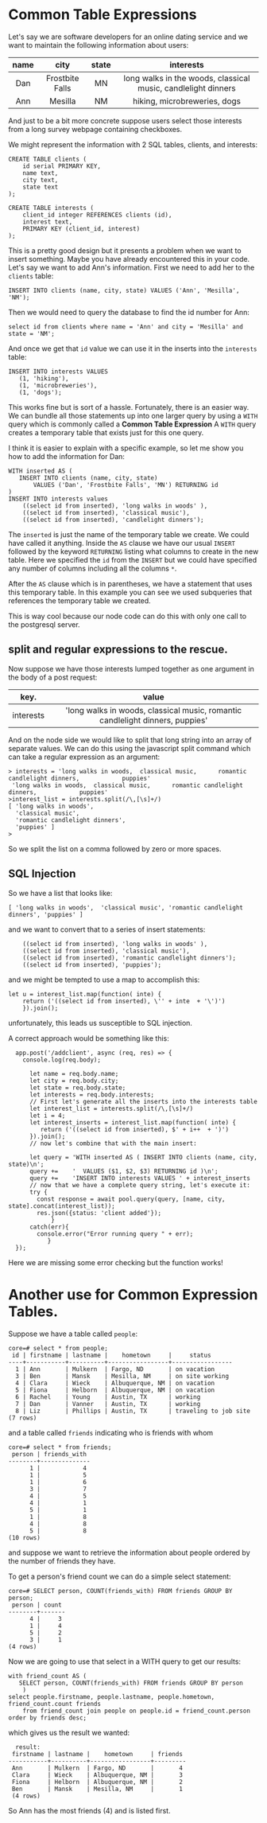 # Common Table Expressions

Let's say we are software developers for an online dating service and we want to maintain the following information about users:


name | city | state | interests
:---: |  :---: |  :---: |  :---: 
Dan | Frostbite Falls | MN | long walks in the woods, classical music,  candlelight dinners
Ann | Mesilla | NM | hiking, microbreweries, dogs

And just to be a bit more concrete suppose users select those interests from a long survey webpage containing checkboxes.

We might represent the information with 2 SQL tables, clients, and interests:

	
	CREATE TABLE clients (
   	    id serial PRIMARY KEY,
   	    name text,
        city text,
        state text
    );

    CREATE TABLE interests (
        client_id integer REFERENCES clients (id),
        interest text,
        PRIMARY KEY (client_id, interest)
    );
    
This is a pretty good design but it presents a problem when we want to insert something. Maybe you have already encountered this in your code. Let's say we want to add Ann's information. First we need to add her to the `clients` table:

	INSERT INTO clients (name, city, state) VALUES ('Ann', 'Mesilla', 'NM');
	
Then we would need to query the database to find the id number for Ann:

	select id from clients where name = 'Ann' and city = 'Mesilla' and state = 'NM';
	
And once we get that `id` value we can use it in the inserts into the `interests` table:

	INSERT INTO interests VALUES 
	   (1, 'hiking'), 
	   (1, 'microbreweries'), 
	   (1, 'dogs');
	   
This works fine but is sort of a hassle. Fortunately, there is an easier way. We can bundle all those statements up into one larger query by using a `WITH` query which is commonly called a **Common Table Expression** A `WITH` query creates a temporary table that exists just for this one query.

I think it is easier to explain with a specific example, so let me show you how to add the information for Dan:


	WITH inserted AS (     
 	   INSERT INTO clients (name, city, state)
 	       VALUES ('Dan', 'Frostbite Falls', 'MN') RETURNING id
    ) 
    INSERT INTO interests values 
     	((select id from inserted), 'long walks in woods' ), 
       	((select id from inserted), 'classical music'),
       	((select id from inserted), 'candlelight dinners');


The `inserted` is just the name of the temporary table we create. We could have called it anything. Inside the `AS` clause we have our usual `INSERT` followed by the keyword `RETURNING` listing what columns to create in the new table. Here we specified the `id` from the `INSERT` but we could have specified any number of columns including all the columns `*`.

After the `AS` clause which is in parentheses, we have a statement that uses this temporary table. In this example you can see we used subqueries that references the temporary table we created.

This is way cool because our node code can do this with only one call to the postgresql server.

## split and regular expressions to the rescue.

Now suppose we have those interests lumped together as one argument in the body of a post request:

key. | value
:---: | :---: 
interests | 'long walks in woods,  classical music,      romantic candlelight dinners,            puppies'


And on the node side we would like to split that long string into an array of separate values. We can do this using the javascript split command which can take a regular expression as an argument:

	> interests = 'long walks in woods,  classical music,      romantic candlelight dinners,            puppies'
     'long walks in woods,  classical music,      romantic candlelight dinners,            puppies'
    >interest_list = interests.split(/\,[\s]+/)
    [ 'long walks in woods',
      'classical music',
      'romantic candlelight dinners',
      'puppies' ]
    > 


So we split the list on a comma followed by zero or more spaces.

## SQL Injection

So we have a list that looks like:

	[ 'long walks in woods',  'classical music', 'romantic candlelight dinners', 'puppies' ]
	
and we want to convert that to a series of insert statements:

    	((select id from inserted), 'long walks in woods' ), 
       	((select id from inserted), 'classical music'),
       	((select id from inserted), 'romantic candlelight dinners');
       	((select id from inserted), 'puppies');
and we might be tempted to use a map to accomplish this:


	let u = interest_list.map(function( inte) {
    	return ('((select id from inserted), \'' + inte  + '\')')
	    }).join();
	
unfortunately, this leads us susceptible to SQL injection. 

A correct approach would be something like this:



	  app.post('/addclient', async (req, res) => {
	    console.log(req.body);
	      
	      let name = req.body.name;
	      let city = req.body.city;
	      let state = req.body.state;
	      let interests = req.body.interests;
		  // First let's generate all the inserts into the interests table
		  let interest_list = interests.split(/\,[\s]+/)
		  let i = 4;
		  let interest_inserts = interest_list.map(function( inte) {
		     return ('((select id from inserted), $' + i++  + ')')
		  }).join();
	      // now let's combine that with the main insert:

		  let query = 'WITH inserted AS ( INSERT INTO clients (name, city, state)\n';
		  query +=    '  VALUES ($1, $2, $3) RETURNING id )\n';
	      query +=    'INSERT INTO interests VALUES ' + interest_inserts
	      // now that we have a complete query string, let's execute it:
	      try {
	        const response = await pool.query(query, [name, city, state].concat(interest_list));
	        res.json({status: 'client added'});
	            }
	      catch(err){
	        console.error("Error running query " + err);
	           }
	  });

	
Here we are missing some error checking but the function works!


# Another use for Common Expression Tables.
Suppose we have a table called `people`:

	core=# select * from people;
	 id | firstname | lastname |    hometown     |     status      
	----+-----------+----------+-----------------+-----------------
	  1 | Ann       | Mulkern  | Fargo, ND       | on vacation
	  3 | Ben       | Mansk    | Mesilla, NM     | on site working
	  4 | Clara     | Wieck    | Albuquerque, NM | on vacation
	  5 | Fiona     | Helborn  | Albuquerque, NM | on vacation
	  6 | Rachel    | Young    | Austin, TX      | working
	  7 | Dan       | Vanner   | Austin, TX      | working
	  8 | Liz       | Phillips | Austin, TX      | traveling to job site
	(7 rows)

and a table called `friends` indicating who is friends with whom


	core=# select * from friends;
	 person | friends_with 
	--------+--------------
	      1 |            4
	      1 |            5
	      1 |            6
	      3 |            7
	      4 |            5
	      4 |            1
	      5 |            1
	      1 |            8
	      4 |            8
	      5 |            8
	(10 rows)

and suppose we want to retrieve the information about people ordered by the number of friends they have.

To get a person's friend count we can do a simple select statement:


	core=# SELECT person, COUNT(friends_with) FROM friends GROUP BY person;
	 person | count 
	--------+-------
	      4 |     3
	      1 |     4
	      5 |     2
	      3 |     1
	(4 rows)
Now we are going to use that select in a WITH query to get our results:


	with friend_count AS (
	   SELECT person, COUNT(friends_with) FROM friends GROUP BY person
		)
	select people.firstname, people.lastname, people.hometown, friend_count.count friends 
	    from friend_count join people on people.id = friend_count.person order by friends desc;

which gives us the result we wanted:

      result:
 	 firstname | lastname |    hometown     | friends 
 	-----------+----------+-----------------+---------
	 Ann       | Mulkern  | Fargo, ND       |       4
	 Clara     | Wieck    | Albuquerque, NM |       3
	 Fiona     | Helborn  | Albuquerque, NM |       2
	 Ben       | Mansk    | Mesilla, NM     |       1
	 (4 rows)


So Ann has the most friends (4) and is listed first.